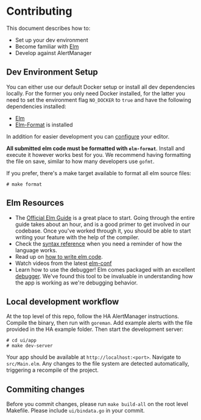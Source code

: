 # Contributing

This document describes how to:

- Set up your dev environment
- Become familiar with [Elm](http://elm-lang.org/)
- Develop against AlertManager

## Dev Environment Setup

You can either use our default Docker setup or install all dev dependencies
locally. For the former you only need Docker installed, for the latter you need
to set the environment flag `NO_DOCKER` to `true` and have the following
dependencies installed:

- [Elm](https://guide.elm-lang.org/install.html#install)
- [Elm-Format](https://github.com/avh4/elm-format) is installed

In addition for easier development you
can [configure](https://guide.elm-lang.org/install.html#configure-your-editor)
your editor.

**All submitted elm code must be formatted with `elm-format`**. Install and
execute it however works best for you. We recommend having formatting the file
on save, similar to how many developers use `gofmt`.

If you prefer, there's a make target available to format all elm source files:

```
# make format
```

## Elm Resources

- The [Official Elm Guide](https://guide.elm-lang.org/) is a great place to
  start. Going through the entire guide takes about an hour, and is a good
  primer to get involved in our codebase. Once you've worked through it, you
  should be able to start writing your feature with the help of the compiler.
- Check the [syntax reference](http://elm-lang.org/docs/syntax) when you need a
  reminder of how the language works.
- Read up on [how to write elm code](http://elm-lang.org/docs/style-guide).
- Watch videos from the
  latest [elm-conf](https://www.youtube.com/channel/UCOpGiN9AkczVjlpGDaBwQrQ)
- Learn how to use the debugger! Elm comes packaged with an excellent
  [debugger](http://elm-lang.org/blog/the-perfect-bug-report). We've found this
  tool to be invaluable in understanding how the app is working as we're
  debugging behavior.

## Local development workflow

At the top level of this repo, follow the HA AlertManager instructions. Compile
the binary, then run with `goreman`. Add example alerts with the file provided
in the HA example folder. Then start the development server:

```
# cd ui/app
# make dev-server
```

Your app should be available at `http://localhost:<port>`. Navigate to
`src/Main.elm`. Any changes to the file system are detected automatically,
triggering a recompile of the project.

## Commiting changes

Before you commit changes, please run `make build-all` on the root level
Makefile. Please include `ui/bindata.go` in your commit.

